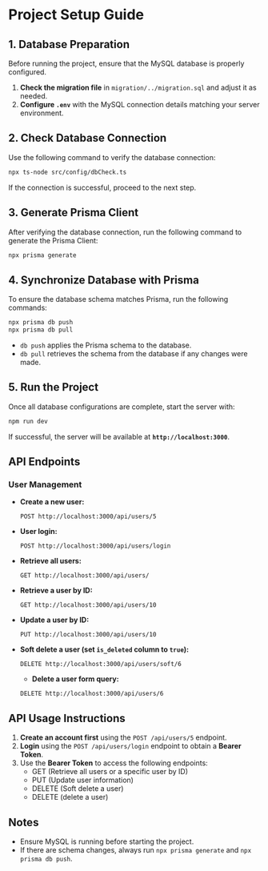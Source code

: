 # Project Setup Guide

## 1. **Database Preparation**
Before running the project, ensure that the MySQL database is properly configured.
1. **Check the migration file** in `migration/../migration.sql` and adjust it as needed.
2. **Configure `.env`** with the MySQL connection details matching your server environment.

## 2. **Check Database Connection**
Use the following command to verify the database connection:
```sh
npx ts-node src/config/dbCheck.ts
```
If the connection is successful, proceed to the next step.

## 3. **Generate Prisma Client**
After verifying the database connection, run the following command to generate the Prisma Client:
```sh
npx prisma generate
```

## 4. **Synchronize Database with Prisma**
To ensure the database schema matches Prisma, run the following commands:
```sh
npx prisma db push
npx prisma db pull
```
- `db push` applies the Prisma schema to the database.
- `db pull` retrieves the schema from the database if any changes were made.

## 5. **Run the Project**
Once all database configurations are complete, start the server with:
```sh
npm run dev
```
If successful, the server will be available at **`http://localhost:3000`**.

## **API Endpoints**
### **User Management**
- **Create a new user:**
  ```
  POST http://localhost:3000/api/users/5
  ```
- **User login:**
  ```
  POST http://localhost:3000/api/users/login
  ```
- **Retrieve all users:**
  ```
  GET http://localhost:3000/api/users/
  ```
- **Retrieve a user by ID:**
  ```
  GET http://localhost:3000/api/users/10
  ```
- **Update a user by ID:**
  ```
  PUT http://localhost:3000/api/users/10
  ```
- **Soft delete a user (set `is_deleted` column to `true`):**
  ```
  DELETE http://localhost:3000/api/users/soft/6
  ```
  - **Delete a user form query:**
  ```
  DELETE http://localhost:3000/api/users/6
  ```

## **API Usage Instructions**
1. **Create an account first** using the `POST /api/users/5` endpoint.
2. **Login** using the `POST /api/users/login` endpoint to obtain a **Bearer Token**.
3. Use the **Bearer Token** to access the following endpoints:
   - GET (Retrieve all users or a specific user by ID)
   - PUT (Update user information)
   - DELETE (Soft delete a user)
   - DELETE (delete a user)


## **Notes**
- Ensure MySQL is running before starting the project.
- If there are schema changes, always run `npx prisma generate` and `npx prisma db push`.

